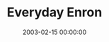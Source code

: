 ---
layout: series
series: "Everyday Enron"
permalink: "/everyday-enron/"
title: "Everyday Enron"
date: 2003-02-15 00:00:00
endDate: 2003-03-16 00:00:00
description: "Lately, it seems the Wall Street Journal looks more like the National Enquirer. And, it doesn't stop with the business page. Whether its work, family or friendships, words like integrity and honesty seem to be distant memories."
src: "http://s3.amazonaws.com/crossroads-media/images/legacy/content/bigscreen.enron.jpg"
---